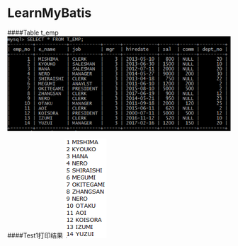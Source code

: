 # LearnMyBatis

####Table t_emp
![Table t_emp](https://raw.githubusercontent.com/OtakuWeiZhao/LearnMyBatis/master/MyBatis/WebContent/WEB-INF/png/t_emp.png)

####Test1打印结果
![Test1打印结果](https://raw.githubusercontent.com/OtakuWeiZhao/LearnMyBatis/master/MyBatis/WebContent/WEB-INF/png/Test1_result.png)
